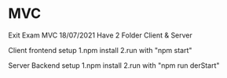 # MVC
Exit Exam MVC 18/07/2021
Have 2 Folder Client & Server

Client frontend
setup 
1.npm install
2.run with "npm start"

Server Backend
setup
1.npm install
2.run with "npm run derStart"

